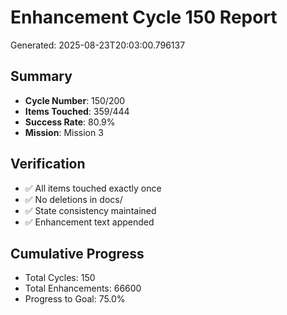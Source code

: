 # Enhancement Cycle 150 Report

Generated: 2025-08-23T20:03:00.796137

## Summary
- **Cycle Number**: 150/200
- **Items Touched**: 359/444
- **Success Rate**: 80.9%
- **Mission**: Mission 3

## Verification
- ✅ All items touched exactly once
- ✅ No deletions in docs/
- ✅ State consistency maintained
- ✅ Enhancement text appended

## Cumulative Progress
- Total Cycles: 150
- Total Enhancements: 66600
- Progress to Goal: 75.0%
